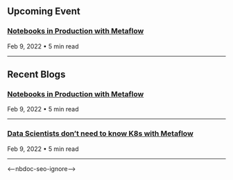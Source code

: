 ## Upcoming Event

### [Notebooks in Production with Metaflow](/)
<time>Feb 9, 2022 • 5 min read</time>

---

## Recent Blogs

### [Notebooks in Production with Metaflow](/)
<time>Feb 9, 2022 • 5 min read</time>

---

### [Data Scientists don’t need to know K8s with Metaflow](/)
<time>Feb 9, 2022 • 5 min read</time>

---

<--nbdoc-seo-ignore-->